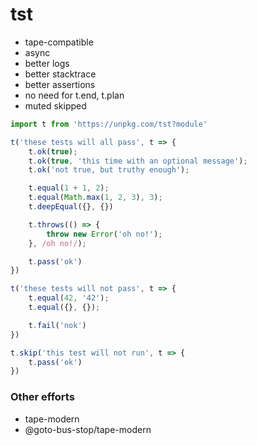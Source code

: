 # tst

* tape-compatible
* async
* better logs
* better stacktrace
* better assertions
* no need for t.end, t.plan
* muted skipped

```js
import t from 'https://unpkg.com/tst?module'

t('these tests will all pass', t => {
	t.ok(true);
	t.ok(true, 'this time with an optional message');
	t.ok('not true, but truthy enough');

	t.equal(1 + 1, 2);
	t.equal(Math.max(1, 2, 3), 3);
	t.deepEqual({}, {})

	t.throws(() => {
		throw new Error('oh no!');
	}, /oh no!/);

	t.pass('ok')
})

t('these tests will not pass', t => {
	t.equal(42, '42');
	t.equal({}, {});

	t.fail('nok')
})

t.skip('this test will not run', t => {
	t.pass('ok')
})
```

### Other efforts

* tape-modern
* @goto-bus-stop/tape-modern
